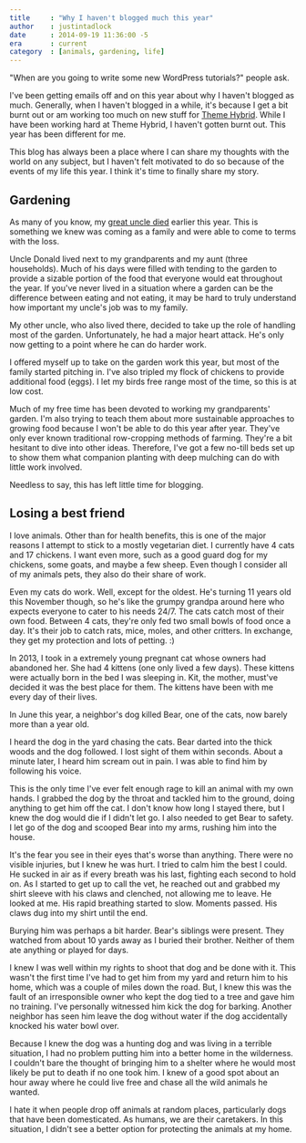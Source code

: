 ```yaml
---
title     : "Why I haven't blogged much this year"
author    : justintadlock
date      : 2014-09-19 11:36:00 -5
era       : current
category  : [animals, gardening, life]
---
```


"When are you going to write some new WordPress tutorials?" people ask.

I've been getting emails off and on this year about why I haven't blogged as much.  Generally, when I haven't blogged in a while, it's because I get a bit burnt out or am working too much on new stuff for [Theme Hybrid](http://themehybrid.com).  While I have been working hard at Theme Hybrid, I haven't gotten burnt out.  This year has been different for me.

This blog has always been a place where I can share my thoughts with the world on any subject, but I haven't felt motivated to do so because of the events of my life this year.  I think it's time to finally share my story.

## Gardening

As many of you know, my [great uncle died](/archives/2014/04/27/dear-uncle-donald) earlier this year.  This is something we knew was coming as a family and were able to come to terms with the loss.

Uncle Donald lived next to my grandparents and my aunt (three households).  Much of his days were filled with tending to the garden to provide a sizable portion of the food that everyone would eat throughout the year.  If you've never lived in a situation where a garden can be the difference between eating and not eating, it may be hard to truly understand how important my uncle's job was to my family.

My other uncle, who also lived there, decided to take up the role of handling most of the garden.  Unfortunately, he had a major heart attack.  He's only now getting to a point where he can do harder work.

I offered myself up to take on the garden work this year, but most of the family started pitching in.  I've also tripled my flock of chickens to provide additional food (eggs).  I let my birds free range most of the time, so this is at low cost.

Much of my free time has been devoted to working my grandparents' garden.  I'm also trying to teach them about more sustainable approaches to growing food because I won't be able to do this year after year.  They've only ever known traditional row-cropping methods of farming.  They're a bit hesitant to dive into other ideas.  Therefore, I've got a few no-till beds set up to show them what companion planting with deep mulching can do with little work involved.

Needless to say, this has left little time for blogging.

## Losing a best friend

I love animals.  Other than for health benefits, this is one of the major reasons I attempt to stick to a mostly vegetarian diet.  I currently have 4 cats and 17 chickens.  I want even more, such as a good guard dog for my chickens, some goats, and maybe a few sheep.  Even though I consider all of my animals pets, they also do their share of work.

Even my cats do work.  Well, except for the oldest.  He's turning 11 years old this November though, so he's like the grumpy grandpa around here who expects everyone to cater to his needs 24/7.  The cats catch most of their own food.  Between 4 cats, they're only fed two small bowls of food once a day.  It's their job to catch rats, mice, moles, and other critters.  In exchange, they get my protection and lots of petting. :)

In 2013, I took in a extremely young pregnant cat whose owners had abandoned her.  She had 4 kittens (one only lived a few days).  These kittens were actually born in the bed I was sleeping in.  Kit, the mother, must've decided it was the best place for them.  The kittens have been with me every day of their lives.

In June this year, a neighbor's dog killed Bear, one of the cats, now barely more than a year old.

I heard the dog in the yard chasing the cats.  Bear darted into the thick woods and the dog followed.  I lost sight of them within seconds.  About a minute later, I heard him scream out in pain.  I was able to find him by following his voice.

This is the only time I've ever felt enough rage to kill an animal with my own hands.  I grabbed the dog by the throat and tackled him to the ground, doing anything to get him off the cat.  I don't know how long I stayed there, but I knew the dog would die if I didn't let go.  I also needed to get Bear to safety.  I let go of the dog and scooped Bear into my arms, rushing him into the house.

It's the fear you see in their eyes that's worse than anything.  There were no visible injuries, but I knew he was hurt.  I tried to calm him the best I could.  He sucked in air as if every breath was his last, fighting each second to hold on.  As I started to get up to call the vet, he reached out and grabbed my shirt sleeve with his claws and clenched, not allowing me to leave.  He looked at me.  His rapid breathing started to slow.  Moments passed.  His claws dug into my shirt until the end.

Burying him was perhaps a bit harder.  Bear's siblings were present.  They watched from about 10 yards away as I buried their brother.  Neither of them ate anything or played for days.

I knew I was well within my rights to shoot that dog and be done with it.  This wasn't the first time I've had to get him from my yard and return him to his home, which was a couple of miles down the road.  But, I knew this was the fault of an irresponsible owner who kept the dog tied to a tree and gave him no training.  I've personally witnessed him kick the dog for barking.  Another neighbor has seen him leave the dog without water if the dog accidentally knocked his water bowl over.

Because I knew the dog was a hunting dog and was living in a terrible situation, I had no problem putting him into a better home in the wilderness.  I couldn't bare the thought of bringing him to a shelter where he would most likely be put to death if no one took him.  I knew of a good spot about an hour away where he could live free and chase all the wild animals he wanted.

I hate it when people drop off animals at random places, particularly dogs that have been domesticated.  As humans, we are their caretakers.  In this situation, I didn't see a better option for protecting the animals at my home.
